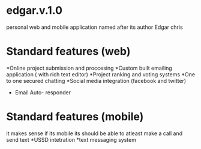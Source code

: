 edgar.v.1.0
===========

personal web and mobile application named after its author Edgar chris


Standard features (web)
===========
*Online project submission and proccesing
*Custom built emailing application ( with rich text editor)
*Project ranking and voting systems
*One to one secured chatting 
*Social media integration (facebook and twitter)
* Email Auto- responder 


Standard features (mobile)
===========
it makes sense if its mobile its should be able to atleast make a call and send text
*USSD intetration
*text  messaging system